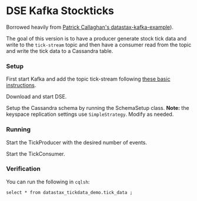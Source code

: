 # DSE Kafka Stockticks

Borrowed heavily from [Patrick Callaghan's datastax-kafka-example](https://github.com/PatrickCallaghan/datastax-kafka-example)).

The goal of this version is to have a producer generate stock tick data and write to the `tick-stream` topic and then
have a consumer read from the topic and write the tick data to a Cassandra table.

### Setup
First start Kafka and add the topic tick-stream following [these basic instructions](http://kafka.apache.org/quickstart).

Download and start DSE.

Setup the Cassandra schema by running the SchemaSetup class.
**Note:** the keyspace replication settings use `SimpleStrategy`.
Modify as needed.

### Running
Start the TickProducer with the desired number of events.

Start the TickConsumer.

### Verification
You can run the following in `cqlsh`:

```$xslt
select * from datastax_tickdata_demo.tick_data ;
```